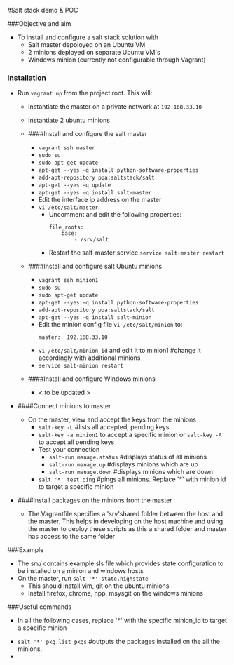 #Salt stack demo & POC

###Objective and aim

* To install and configure a salt stack solution with
    * Salt master depoloyed on an Ubuntu VM
    * 2 minions deployed on separate Ubuntu VM's
    * Windows minion (currently not configurable through Vagrant)

### Installation

* Run `vagrant up` from the project root. This will:
    * Instantiate the master on a private network at `192.168.33.10`
    * Instantiate 2 ubuntu minions
    * ####Install and configure the salt master
        * `vagrant ssh master`
        * `sudo su`
        * `sudo apt-get update`
        * `apt-get --yes -q install python-software-properties`
        * `add-apt-repository ppa:saltstack/salt`
        * `apt-get --yes -q update`
        * `apt-get --yes -q install salt-master`
        * Edit the interface ip address on the master
        * `vi /etc/salt/master`.
            * Uncomment and edit the following properties:
                ```
                file_roots:
                    base:
                        - /srv/salt
                ```
            * Restart the salt-master service
                `service salt-master restart`

    * ####Install and configure salt Ubuntu minions
        * `vagrant ssh minion1`
        * `sudo su`
        * `sudo apt-get update`
        * `apt-get --yes -q install python-software-properties`
        * `add-apt-repository ppa:saltstack/salt`
        * `apt-get --yes -q install salt-minion`
        * Edit the minion config file `vi /etc/salt/minion` to:
            ```
            master:  192.168.33.10
            ```
        * `vi /etc/salt/minion_id` and edit it to minion1 #change it accordingly with additional minions
        * `service salt-minion restart`

    * ####Install and configure Windows minions
        * < to be updated >

* ####Connect minions to master
    * On the master, view and accept the keys from the minions
        * `salt-key -L` #lists all accepted, pending keys
        * `salt-key -a minion1` to accept a specific minion or `salt-key -A` to accept all pending keys
        * Test your connection
            * `salt-run manage.status` #displays status of all minions
            * `salt-run manage.up` #displays minions which are up
            * `salt-run manage.down` #displays minions which are down
        * ```salt '*' test.ping``` #pings all minions. Replace '*' with minion id to target a specific minion
* ####Install packages on the minions from the master
    * The Vagrantfile specifies a 'srv'shared folder between the host and the master. This helps in developing on the host machine and using the master to deploy these scripts as this a shared folder and master has access to the same folder

###Example
 * The srv/ contains example sls file which provides state configuration to be installed on a minion and windows hosts
 * On the master, run `salt '*' state.highstate`
    * This should install vim, git on the ubuntu minions
    * Install firefox, chrome, npp, msysgit on the windows minions

###Useful commands
- In all the following cases, replace '*' with the specific minion_id to target a specific minion
* `salt '*' pkg.list_pkgs` #outputs the packages installed on the all the minions.
*

